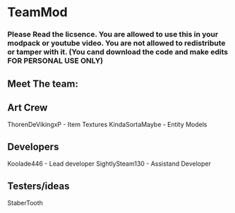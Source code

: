 # TeamMod
### Please Read the licsence. You are allowed to use this in your modpack or youtube video. You are not allowed to redistribute or tamper with it. (You cand download the code and make edits FOR PERSONAL USE ONLY)


## Meet The team:

Art Crew
----------------------------------
ThorenDeVikingxP - Item Textures
KindaSortaMaybe - Entity Models

Developers
-------------------------------------
Koolade446 - Lead developer
SightlySteam130 - Assistand Developer

Testers/ideas
---------------
StaberTooth
